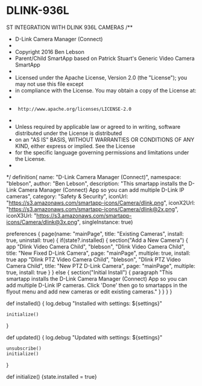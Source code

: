 # DLINK-936L
ST INTEGRATION WITH DLINK 936L CAMERAS
/**
*  D-Link Camera Manager (Connect)
*
*  Copyright 2016 Ben Lebson
*  Parent/Child SmartApp based on Patrick Stuart's Generic Video Camera SmartApp
*
*  Licensed under the Apache License, Version 2.0 (the "License"); you may not use this file except
*  in compliance with the License. You may obtain a copy of the License at:
*
*      http://www.apache.org/licenses/LICENSE-2.0
*
*  Unless required by applicable law or agreed to in writing, software distributed under the License is distributed
*  on an "AS IS" BASIS, WITHOUT WARRANTIES OR CONDITIONS OF ANY KIND, either express or implied. See the License
*  for the specific language governing permissions and limitations under the License.
*
*/
definition(
    name: "D-Link Camera Manager (Connect)",
    namespace: "blebson",
    author: "Ben Lebson",
    description: "This smartapp installs the D-Link Camera Manager (Connect) App so you can add multiple D-Link IP cameras",
    category: "Safety & Security",
    iconUrl: "https://s3.amazonaws.com/smartapp-icons/Camera/dlink.png",
    iconX2Url: "https://s3.amazonaws.com/smartapp-icons/Camera/dlink@2x.png",
    iconX3Url: "https://s3.amazonaws.com/smartapp-icons/Camera/dlink@3x.png",
    singleInstance: true)


preferences {
    page(name: "mainPage", title: "Existing Cameras", install: true, uninstall: true) {
        if(state?.installed) {
            section("Add a New Camera") {
                app "Dlink Video Camera Child", "blebson", "Dlink Video Camera Child", title: "New Fixed D-Link Camera", page: "mainPage", multiple: true, install: true
                app "Dlink PTZ Video Camera Child", "blebson", "Dlink PTZ Video Camera Child", title: "New PTZ D-Link Camera", page: "mainPage", multiple: true, install: true
            }
        } else {
            section("Initial Install") {
                paragraph "This smartapp installs the D-Link Camera Manager (Connect) App so you can add multiple D-Link IP cameras. Click 'Done' then go to smartapps in the flyout menu and add new cameras or edit existing cameras."
            }
        }
    }
}

def installed() {
    log.debug "Installed with settings: ${settings}"

    initialize()
}

def updated() {
    log.debug "Updated with settings: ${settings}"

    unsubscribe()
    initialize()
}

def initialize() {state.installed = true}
